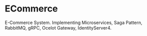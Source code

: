 # ECommerce
E-Commerce System. Implementing Microservices, Saga Pattern, RabbitMQ, gRPC, Ocelot Gateway, IdentityServer4.

